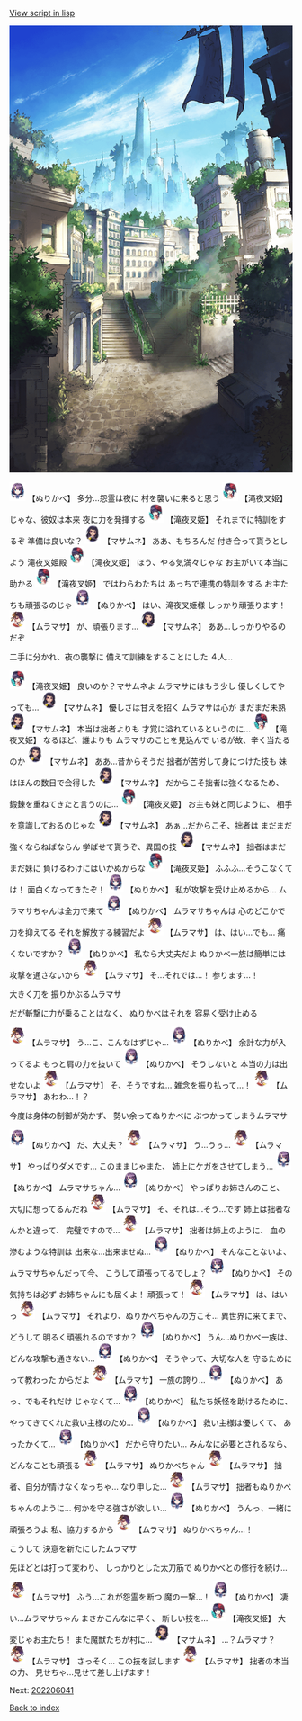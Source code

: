[View script in lisp](../scripts/202206031.txt)

![in_downtown.png](../images/backgrounds/in_downtown.png)

<img src="../images/units/5203311.png" alt="5203311.png" height="34"/>
【ぬりかべ】
多分…怨霊は夜に
村を襲いに来ると思う

<img src="../images/units/5303811.png" alt="5303811.png" height="34"/>
【滝夜叉姫】
じゃな、彼奴は本来
夜に力を発揮する

<img src="../images/units/5303811.png" alt="5303811.png" height="34"/>
【滝夜叉姫】
それまでに特訓をするぞ
準備は良いな？

<img src="../images/units/100111.png" alt="100111.png" height="34"/>
【マサムネ】
ああ、もちろんだ
付き合って貰うとしよう
滝夜叉姫殿

<img src="../images/units/5303811.png" alt="5303811.png" height="34"/>
【滝夜叉姫】
ほう、やる気満々じゃな
お主がいて本当に助かる

<img src="../images/units/5303811.png" alt="5303811.png" height="34"/>
【滝夜叉姫】
ではわらわたちは
あっちで連携の特訓をする
お主たちも頑張るのじゃ

<img src="../images/units/5203311.png" alt="5203311.png" height="34"/>
【ぬりかべ】
はい、滝夜叉姫様
しっかり頑張ります！

<img src="../images/units/102511.png" alt="102511.png" height="34"/>
【ムラマサ】
が、頑張ります…

<img src="../images/units/100111.png" alt="100111.png" height="34"/>
【マサムネ】
ああ…しっかりやるのだぞ

二手に分かれ、夜の襲撃に
備えて訓練をすることにした
４人…

<img src="../images/units/5303811.png" alt="5303811.png" height="34"/>
【滝夜叉姫】
良いのか？マサムネよ
ムラマサにはもう少し
優しくしてやっても…

<img src="../images/units/100111.png" alt="100111.png" height="34"/>
【マサムネ】
優しさは甘えを招く
ムラマサは心が
まだまだ未熟

<img src="../images/units/100111.png" alt="100111.png" height="34"/>
【マサムネ】
本当は拙者よりも
才覚に溢れているというのに…

<img src="../images/units/5303811.png" alt="5303811.png" height="34"/>
【滝夜叉姫】
なるほど、誰よりも
ムラマサのことを見込んで
いるが故、辛く当たるのか

<img src="../images/units/100111.png" alt="100111.png" height="34"/>
【マサムネ】
ああ…昔からそうだ
拙者が苦労して身につけた技も
妹はほんの数日で会得した

<img src="../images/units/100111.png" alt="100111.png" height="34"/>
【マサムネ】
だからこそ拙者は強くなるため、
鍛錬を重ねてきたと言うのに…

<img src="../images/units/5303811.png" alt="5303811.png" height="34"/>
【滝夜叉姫】
お主も妹と同じように、
相手を意識しておるのじゃな

<img src="../images/units/100111.png" alt="100111.png" height="34"/>
【マサムネ】
あぁ…だからこそ、拙者は
まだまだ強くならねばならん
学ばせて貰うぞ、異国の技

<img src="../images/units/100111.png" alt="100111.png" height="34"/>
【マサムネ】
拙者はまだまだ妹に
負けるわけにはいかぬからな

<img src="../images/units/5303811.png" alt="5303811.png" height="34"/>
【滝夜叉姫】
ふふふ…そうこなくては！
面白くなってきたぞ！

<img src="../images/units/5203311.png" alt="5203311.png" height="34"/>
【ぬりかべ】
私が攻撃を受け止めるから…
ムラマサちゃんは全力で来て

<img src="../images/units/5203311.png" alt="5203311.png" height="34"/>
【ぬりかべ】
ムラマサちゃんは
心のどこかで力を抑えてる
それを解放する練習だよ

<img src="../images/units/102511.png" alt="102511.png" height="34"/>
【ムラマサ】
は、はい…でも…
痛くないですか？

<img src="../images/units/5203311.png" alt="5203311.png" height="34"/>
【ぬりかべ】
私なら大丈夫だよ
ぬりかべ一族は簡単には
攻撃を通さないから

<img src="../images/units/102511.png" alt="102511.png" height="34"/>
【ムラマサ】
そ…それでは…！
参ります…！

大きく刀を
振りかぶるムラマサ

だが斬撃に力が乗ることはなく、
ぬりかべはそれを
容易く受け止める

<img src="../images/units/102511.png" alt="102511.png" height="34"/>
【ムラマサ】
う…こ、こんなはずじゃ…

<img src="../images/units/5203311.png" alt="5203311.png" height="34"/>
【ぬりかべ】
余計な力が入ってるよ
もっと肩の力を抜いて

<img src="../images/units/5203311.png" alt="5203311.png" height="34"/>
【ぬりかべ】
そうしないと
本当の力は出せないよ

<img src="../images/units/102511.png" alt="102511.png" height="34"/>
【ムラマサ】
そ、そうですね…
雑念を振り払って…！

<img src="../images/units/102511.png" alt="102511.png" height="34"/>
【ムラマサ】
あわわ…！？

今度は身体の制御が効かず、
勢い余ってぬりかべに
ぶつかってしまうムラマサ

<img src="../images/units/5203311.png" alt="5203311.png" height="34"/>
【ぬりかべ】
だ、大丈夫？

<img src="../images/units/102511.png" alt="102511.png" height="34"/>
【ムラマサ】
う…うぅ…

<img src="../images/units/102511.png" alt="102511.png" height="34"/>
【ムラマサ】
やっぱりダメです…
このままじゃまた、
姉上にケガをさせてしまう…

<img src="../images/units/5203311.png" alt="5203311.png" height="34"/>
【ぬりかべ】
ムラマサちゃん…

<img src="../images/units/5203311.png" alt="5203311.png" height="34"/>
【ぬりかべ】
やっぱりお姉さんのこと、
大切に想ってるんだね

<img src="../images/units/102511.png" alt="102511.png" height="34"/>
【ムラマサ】
そ、それは…そう…です
姉上は拙者なんかと違って、
完璧ですので…

<img src="../images/units/102511.png" alt="102511.png" height="34"/>
【ムラマサ】
拙者は姉上のように、
血の滲むような特訓は
出来な…出来ませぬ…

<img src="../images/units/5203311.png" alt="5203311.png" height="34"/>
【ぬりかべ】
そんなことないよ、
ムラマサちゃんだって今、
こうして頑張ってるでしょ？

<img src="../images/units/5203311.png" alt="5203311.png" height="34"/>
【ぬりかべ】
その気持ちは必ず
お姉ちゃんにも届くよ！
頑張って！

<img src="../images/units/102511.png" alt="102511.png" height="34"/>
【ムラマサ】
は、はいっ

<img src="../images/units/102511.png" alt="102511.png" height="34"/>
【ムラマサ】
それより、ぬりかべちゃんの方こそ…
異世界に来てまで、どうして
明るく頑張れるのですか？

<img src="../images/units/5203311.png" alt="5203311.png" height="34"/>
【ぬりかべ】
うん…ぬりかべ一族は、
どんな攻撃も通さない…

<img src="../images/units/5203311.png" alt="5203311.png" height="34"/>
【ぬりかべ】
そうやって、大切な人を
守るためにって教わった
からだよ

<img src="../images/units/102511.png" alt="102511.png" height="34"/>
【ムラマサ】
一族の誇り…

<img src="../images/units/5203311.png" alt="5203311.png" height="34"/>
【ぬりかべ】
あっ、でもそれだけ
じゃなくて…

<img src="../images/units/5203311.png" alt="5203311.png" height="34"/>
【ぬりかべ】
私たち妖怪を助けるために、
やってきてくれた救い主様のため…

<img src="../images/units/5203311.png" alt="5203311.png" height="34"/>
【ぬりかべ】
救い主様は優しくて、
あったかくて…

<img src="../images/units/5203311.png" alt="5203311.png" height="34"/>
【ぬりかべ】
だから守りたい…
みんなに必要とされるなら、
どんなことも頑張る

<img src="../images/units/102511.png" alt="102511.png" height="34"/>
【ムラマサ】
ぬりかべちゃん

<img src="../images/units/102511.png" alt="102511.png" height="34"/>
【ムラマサ】
拙者、自分が情けなくなっちゃ…
なり申した…

<img src="../images/units/102511.png" alt="102511.png" height="34"/>
【ムラマサ】
拙者もぬりかべちゃんのように…
何かを守る強さが欲しい…

<img src="../images/units/5203311.png" alt="5203311.png" height="34"/>
【ぬりかべ】
うんっ、一緒に頑張ろうよ
私、協力するから

<img src="../images/units/102511.png" alt="102511.png" height="34"/>
【ムラマサ】
ぬりかべちゃん…！

こうして
決意を新たにしたムラマサ

先ほどとは打って変わり、
しっかりとした太刀筋で
ぬりかべとの修行を続け…

<img src="../images/units/102511.png" alt="102511.png" height="34"/>
【ムラマサ】
ふう…これが怨霊を断つ
魔の一撃…！

<img src="../images/units/5203311.png" alt="5203311.png" height="34"/>
【ぬりかべ】
凄い…ムラマサちゃん
まさかこんなに早く、
新しい技を…

<img src="../images/units/5303811.png" alt="5303811.png" height="34"/>
【滝夜叉姫】
大変じゃお主たち！
また魔獣たちが村に…

<img src="../images/units/100111.png" alt="100111.png" height="34"/>
【マサムネ】
…？ムラマサ？

<img src="../images/units/102511.png" alt="102511.png" height="34"/>
【ムラマサ】
さっそく…
この技を試します

<img src="../images/units/102511.png" alt="102511.png" height="34"/>
【ムラマサ】
拙者の本当の力、
見せちゃ…見せて差し上げます！


Next: [202206041](202206041.md)

[Back to index](index.md)
